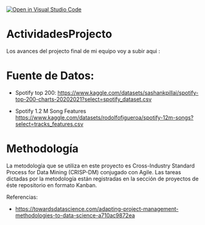 [![Open in Visual Studio Code](https://classroom.github.com/assets/open-in-vscode-c66648af7eb3fe8bc4f294546bfd86ef473780cde1dea487d3c4ff354943c9ae.svg)](https://classroom.github.com/online_ide?assignment_repo_id=8528374&assignment_repo_type=AssignmentRepo)
# ActividadesProjecto
Los avances del projecto final de mi equipo voy a subir aqui : 

# Fuente de Datos:

* Spotify top 200:
https://www.kaggle.com/datasets/sashankpillai/spotify-top-200-charts-20202021?select=spotify_dataset.csv

* Spotify 1.2 M Song Features
https://www.kaggle.com/datasets/rodolfofigueroa/spotify-12m-songs?select=tracks_features.csv

# Methodología

La metodología que se utiliza en este proyecto es Cross-Industry Standard Process for Data Mining (CRISP-DM) conjugado con Agile.
Las tareas dictadas por la metodología están registradas en la sección de proyectos de éste repositorio en formato Kanban.

Referencias:
* https://towardsdatascience.com/adapting-project-management-methodologies-to-data-science-a710ac9872ea
